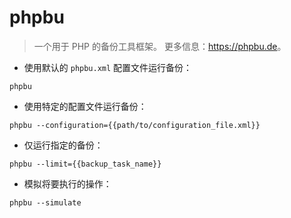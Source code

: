 # phpbu

> 一个用于 PHP 的备份工具框架。
> 更多信息：<https://phpbu.de>。

- 使用默认的 `phpbu.xml` 配置文件运行备份：

`phpbu`

- 使用特定的配置文件运行备份：

`phpbu --configuration={{path/to/configuration_file.xml}}`

- 仅运行指定的备份：

`phpbu --limit={{backup_task_name}}`

- 模拟将要执行的操作：

`phpbu --simulate`